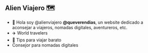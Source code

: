 ## Alien Viajero 🗺️

- 👋 Hola soy @alienviajero **@queverendias**, un website dedicado a aconsejar a viajeros, nomadas digitales, aventureros, etc.
- ✈️ World travelers
- 💸 Tips para viajar barato
- Consejor para nomadas digitales

